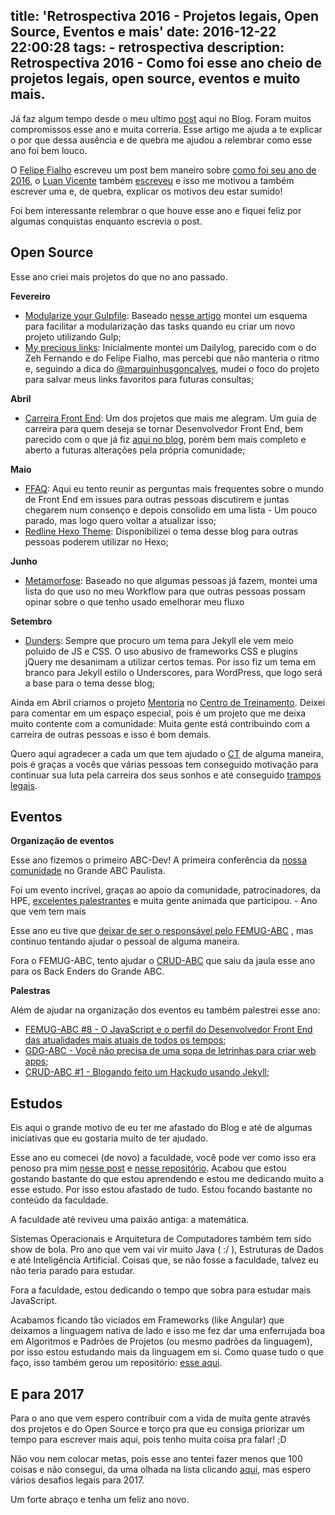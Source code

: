 title: 'Retrospectiva 2016 - Projetos legais, Open Source, Eventos e mais'
date: 2016-12-22 22:00:28
tags:
    - retrospectiva
description: Retrospectiva 2016 - Como foi esse ano cheio de projetos legais, open source, eventos e muito mais.
---

Já faz algum tempo desde o meu ultimo [post](/posts/Devolva-para-as-comunidades/) aqui no Blog. Foram muitos compromissos esse ano e muita correria. Esse artigo me ajuda a te explicar o por que dessa ausência e de quebra me ajudou a relembrar como esse ano foi bem louco.

O [Felipe Fialho](https://twitter.com/LFeh) escreveu um post bem maneiro sobre [como foi seu ano de 2016](https://medium.com/@lfeh/retrospectiva-2016-df06dfdf0c2e#.eikzbmnj4), o [Luan Vicente](https://twitter.com/idlua) também [escreveu](https://medium.com/@idlua/retrospectiva-2016-9871d9eb9236#.edca997t2) e isso me motivou a também escrever uma e, de quebra, explicar os motivos deu estar sumido!<!-- more -->

Foi bem interessante relembrar o que houve esse ano e fiquei feliz por algumas conquistas enquanto escrevia o post.

## Open Source

Esse ano criei mais projetos do que no ano passado.

**Fevereiro**

- [Modularize your Gulpfile](https://github.com/woliveiras/modularize-your-gulpfile): Baseado [nesse artigo](http://macr.ae/article/splitting-gulpfile-multiple-files.html) montei um esquema para facilitar a modularização das tasks quando eu criar um novo projeto utilizando Gulp;
- [My precious links](https://github.com/woliveiras/my-precious-links): Inicialmente montei um Dailylog, parecido com o do Zeh Fernando e do Felipe Fialho, mas percebi que não manteria o ritmo e, seguindo a dica do [@marquinhusgoncalves](https://github.com/marquinhusgoncalves), mudei o foco do projeto para salvar meus links favoritos para futuras consultas;

**Abril**

- [Carreira Front End](https://github.com/woliveiras/front-end-career): Um dos projetos que mais me alegram. Um guia de carreira para quem deseja se tornar Desenvolvedor Front End, bem parecido com o que já fiz [aqui no blog](https://woliveiras.com.br/posts/guia-de-estudos-desenvolvedor-front-end-iniciante/), porém bem mais completo e aberto a futuras alterações pela própria comunidade;

**Maio**

- [FFAQ](https://github.com/woliveiras/FFAQ): Aqui eu tento reunir as perguntas mais frequentes sobre o mundo de Front End em issues para outras pessoas discutirem e juntas chegarem num consenço e depois consolido em uma lista - Um pouco parado, mas logo quero voltar a atualizar isso;
- [Redline Hexo Theme](https://github.com/woliveiras/redline-hexo-theme): Disponibilizei o tema desse blog para outras pessoas poderem utilizar no Hexo;

**Junho**

- [Metamorfose](https://github.com/woliveiras/metamorfose): Baseado no que algumas pessoas já fazem, montei uma lista do que uso no meu Workflow para que outras pessoas possam opinar sobre o que tenho usado emelhorar meu fluxo

**Setembro**

- [Dunders](https://github.com/woliveiras/__s): Sempre que procuro um tema para Jekyll ele vem meio poluido de JS e CSS. O uso abusivo de frameworks CSS e plugins jQuery me desanimam a utilizar certos temas. Por isso fiz um tema em branco para Jekyll estilo o Underscores, para WordPress, que logo será a base para o tema desse blog;

Ainda em Abril criamos o projeto [Mentoria](https://github.com/training-center/mentoria) no [Centro de Treinamento](https://medium.com/trainingcenter/hello-world-conhe%C3%A7a-o-centro-de-treinamento-4a47a1230b0c#.i3722q6bd). Deixei para comentar em um espaço especial, pois é um projeto que me deixa muito contente com a comunidade: Muita gente está contribuindo com a carreira de outras pessoas e isso é bom demais.

Quero aqui agradecer a cada um que tem ajudado o [CT](https://twitter.com/ct_org) de alguma maneira, pois é graças a vocês que várias pessoas tem conseguido motivação para continuar sua luta pela carreira dos seus sonhos e até conseguido [trampos legais](https://medium.com/trainingcenter/minha-experi%C3%AAncia-com-o-ct-centro-de-treinamento-ce08e58d247f#.lgch676ki).

## Eventos

**Organização de eventos**

Esse ano fizemos o primeiro ABC-Dev! A primeira conferência da [nossa comunidade](https://github.com/abc-dev) no Grande ABC Paulista.

Foi um evento incrível, graças ao apoio da comunidade, patrocinadores, da HPE, [excelentes palestrantes](http://2016.abcdevelopers.org/#palestrantes) e muita gente animada que participou. - Ano que vem tem mais

Esse ano eu tive que [deixar de ser o responsável pelo FEMUG-ABC](https://woliveiras.com.br/posts/novos-ares-para-o-femug-abc/) , mas continuo tentando ajudar o pessoal de alguma maneira.

Fora o FEMUG-ABC, tento ajudar o [CRUD-ABC](http://crudabc.org/) que saiu da jaula esse ano para os Back Enders do Grande ABC.

**Palestras**

Além de ajudar na organização dos eventos eu também palestrei esse ano:

- [FEMUG-ABC #8 - O JavaScript e o perfil do Desenvolvedor Front End das atualidades mais atuais de todos os tempos](http://femug-abc.github.io/femug-8-javascript-e-o-desenvolvedor-front-end);
- [GDG-ABC - Você não precisa de uma sopa de letrinhas para criar web apps](http://www.slideshare.net/williamoliveira542/voc-no-precisa-de-uma-sopa-de-letrinhas-para-criar-web-apps);
- [CRUD-ABC #1 - Blogando feito um Hackudo usando Jekyll](http://crudabc.org/crud-abc-1-conteudo/);

## Estudos

Eis aqui o grande motivo de eu ter me afastado do Blog e até de algumas iniciativas que eu gostaria muito de ter ajudado.

Esse ano eu comecei (de novo) a faculdade, você pode ver como isso era penoso pra mim [nesse post](https://woliveiras.com.br/posts/Comecei-a-faculdade-de-informatica-e-agora/) e [nesse repositório](https://github.com/woliveiras/university-wars). Acabou que estou gostando bastante do que estou aprendendo e estou me dedicando muito a esse estudo. Por isso estou afastado de tudo. Estou focando bastante no conteúdo da faculdade.

A faculdade até reviveu uma paixão antiga: a matemática.

Sistemas Operacionais e Arquitetura de Computadores também tem sido show de bola. Pro ano que vem vai vir muito Java (  :/  ), Estruturas de Dados e até Inteligência Artificial. Coisas que, se não fosse a faculdade, talvez eu não teria parado para estudar.

Fora a faculdade, estou dedicando o tempo que sobra para estudar mais JavaScript.

Acabamos ficando tão viciados em Frameworks (like Angular) que deixamos a linguagem nativa de lado e isso me fez dar uma enferrujada boa em Algoritmos e Padrões de Projetos (ou mesmo padrões da linguagem), por isso estou estudando mais da linguagem em si. Como quase tudo o que faço, isso também gerou um repositório: [esse aqui](https://github.com/woliveiras/javascript-studies).

## E para 2017

Para o ano que vem espero contribuir com a vida de muita gente através dos projetos e do Open Source e torço pra que eu consiga priorizar um tempo para escrever mais aqui, pois tenho muita coisa pra falar! ;D

Não vou nem colocar metas, pois esse ano tentei fazer menos que 100 coisas e não consegui, da uma olhada na lista clicando [aqui](http://leobalter.github.io/100-coisas-dev/listas/william-oliveira/), mas espero vários desafios legais para 2017.

Um forte abraço e tenha um feliz ano novo.
